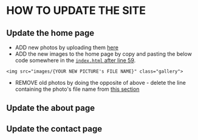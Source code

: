 # HOW TO UPDATE THE SITE


## Update the home page
  - ADD new photos by uploading them [here](https://github.com/trangnguyenmua/trangnguyenmua.github.io/upload/main/docs/images)
  - ADD the new images to the home page by copy and pasting the below code somewhere in the [`index.html` after line 59](https://github.com/trangnguyenmua/trangnguyenmua.github.io/edit/main/docs/index.html#L59).
  ```
  <img src="images/{YOUR NEW PICTURE's FILE NAME}" class="gallery">
  ```
  
 
 - REMOVE old photos by doing the opposite of above - delete the line containing the photo's file name from [this section](https://github.com/trangnguyenmua/trangnguyenmua.github.io/edit/main/docs/index.html#L59)

## Update the about page


## Update the contact page
